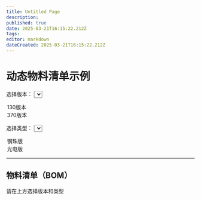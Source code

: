 ```yaml
---
title: Untitled Page
description: 
published: true
date: 2025-03-21T16:15:22.212Z
tags: 
editor: markdown
dateCreated: 2025-03-21T16:15:22.212Z
---
```


# 动态物料清单示例

选择版本：
<select id="version" onchange="updateBOM()">
  <option value="130">130版本</option>
  <option value="370">370版本</option>
</select>

选择类型：
<select id="type" onchange="updateBOM()">
  <option value="steel">钢珠版</option>
  <option value="optic">光电版</option>
</select>

---

## 物料清单（BOM）

<div id="bom">
  请在上方选择版本和类型
</div>


